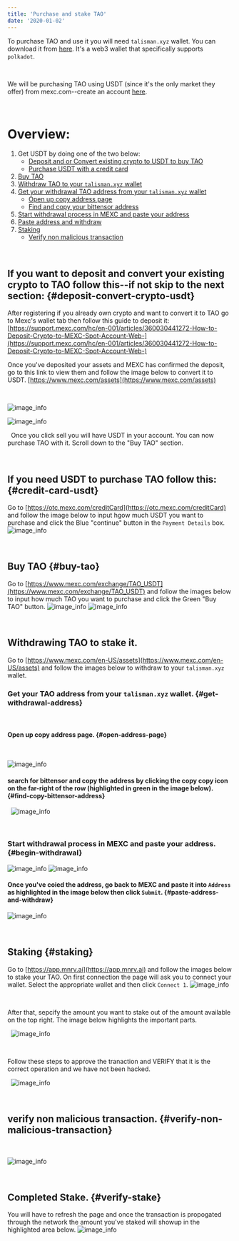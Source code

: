 ```yaml
---
title: 'Purchase and stake TAO'
date: '2020-01-02'
---
```


To purchase TAO and use it you will need `talisman.xyz` wallet. You can download it from [here](https://talisman.xyz/).
It's a web3 wallet that specifically supports `polkadot`.

&nbsp;

We will be purchasing TAO using USDT (since it's the only market they offer) from mexc.com--create an account [here](https://www.mexc.com/register). 

&nbsp;

# Overview:
<!-- link to headers -->
1. Get USDT by doing one of the two below:
	*	[Deposit and or Convert existing crypto to USDT to buy TAO](#user-content-deposit-convert-crypto-usdt)
	* [Purchase USDT with a credit card](#user-content-credit-card-usdt)
2. [Buy TAO](#user-content-buy-tao)
3. [Withdraw TAO to your `talisman.xyz` wallet](#user-content-withdrawing-tao-to-stake-it)
4. [Get your withdrawal TAO address from your `talisman.xyz` wallet](#user-content-get-withdrawal-address)
   * [Open up copy address page](#user-content-open-address-page)
   * [Find and copy your bittensor address](#user-content-find-copy-bittensor-address)
5. [Start withdrawal process in MEXC and paste your address](#user-content-begin-withdrawal)
6. [Paste address and withdraw](#user-content-paste-address-and-withdraw)
   <!-- * [Begin withdrawal](#user-content-begin-withdrawal) -->
7. [Staking](#user-content-staking)
	* [Verify non malicious transaction](#user-content-verify-non-malicious-transaction)
 
&nbsp;
&nbsp;
## If you want to deposit and convert your existing crypto to TAO follow this--if not skip to the next section: {#deposit-convert-crypto-usdt}
After registering if you already own crypto and want to convert it to TAO go to Mexc's wallet tab then follow this guide to deposit it: [https://support.mexc.com/hc/en-001/articles/360030441272-How-to-Deposit-Crypto-to-MEXC-Spot-Account-Web-](https://support.mexc.com/hc/en-001/articles/360030441272-How-to-Deposit-Crypto-to-MEXC-Spot-Account-Web-) 

Once you've deposited your assets and MEXC has confirmed the deposit, go to this link to view them and follow the image below to convert it to USDT. [https://www.mexc.com/assets](https://www.mexc.com/assets)

&nbsp;

<!-- image of how to convert -->
![image_info](/images/guides/mexc/convert-existing-crypto.png)

<!-- center image -->

![image_info](/images/guides/mexc/sell-crypto.png)

&nbsp;
Once you click sell you will have USDT in your account. You can now purchase TAO with it. Scroll down to the "Buy TAO" section.

&nbsp;
&nbsp;

## If you need USDT to purchase TAO follow this: {#credit-card-usdt}
Go to [https://otc.mexc.com/creditCard](https://otc.mexc.com/creditCard) and follow the image below to input hgow much USDT you want to purchase and click the Blue "continue" button in the `Payment Details` box.
![image_info](/images/guides/mexc/1-US-MEXC-USDT-Purchase.png)


&nbsp;
&nbsp;

## Buy TAO {#buy-tao}
Go to [https://www.mexc.com/exchange/TAO_USDT](https://www.mexc.com/exchange/TAO_USDT) and follow the images below to input how much TAO you want to purchase and click the Green "Buy TAO" button.
![image_info](/images/guides/mexc/3-MEXC-TAO-Purchase.png)
![image_info](/images/guides/mexc/4-TAO-Purchase.png)

&nbsp;

## Withdrawing TAO to stake it.
Go to [https://www.mexc.com/en-US/assets](https://www.mexc.com/en-US/assets) and follow the images below to withdraw to your `talisman.xyz` wallet.
&nbsp;

### Get your TAO address from your `talisman.xyz` wallet. {#get-withdrawal-address}

&nbsp;

#### Open up copy address page. {#open-address-page}

&nbsp;

![image_info](/images/guides/mexc/7-Copy-Wallet-Address.png)
&nbsp;
#### search for bittensor and copy the address by clicking the copy copy icon on the far-right of the row (highlighted in green in the image below). {#find-copy-bittensor-address} 
&nbsp;
![image_info](/images/guides/mexc/8-Select-your-Bittensor-Address.png)


&nbsp;
### Start withdrawal process in MEXC and paste your address. {#begin-withdrawal}
![image_info](/images/guides/mexc/5-Account-Overview.png)
![image_info](/images/guides/mexc/6-Withdrawal-disclaimer.png)

#### Once you've coied the address, go back to MEXC and paste it into `Address` as highlighted in the image below then click `Submit`. {#paste-address-and-withdraw}
![image_info](/images/guides/mexc/9-Paste-Wallet-Address-and-submit.png)


&nbsp;


## Staking {#staking}
Go to [https://app.mnrv.ai](https://app.mnrv.ai) and follow the images below to stake your TAO.
On first connection the page will ask you to connect your wallet. Select the appropriate wallet and then click `Connect 1`.
![image_info](/images/guides/mexc/10-mnrv-website-first-connection.png)

&nbsp;

After that, sepcify the amount you want to stake out of the amount available on the top right.
The image below highlights the important parts.

&nbsp;
![image_info](/images/guides/mexc/11-mnrv-website-stake.png)

&nbsp;

Follow these steps to approve the tranaction and VERIFY that it is the correct operation
and we have not been hacked.

&nbsp;
![image_info](/images/guides/mexc/12-Talisman-Approval-1.png)

&nbsp;

## verify non malicious transaction. {#verify-non-malicious-transaction}

&nbsp;

![image_info](/images/guides/mexc/12-Talisman-Approval-2.png)

&nbsp;

## Completed Stake. {#verify-stake}
You will have to refresh the page and once the transaction is propogated through the network the amount you've staked will showup in the highlighted area below.
![image_info](/images/guides/mexc/13-mnrv-website-stake-verified.png)
